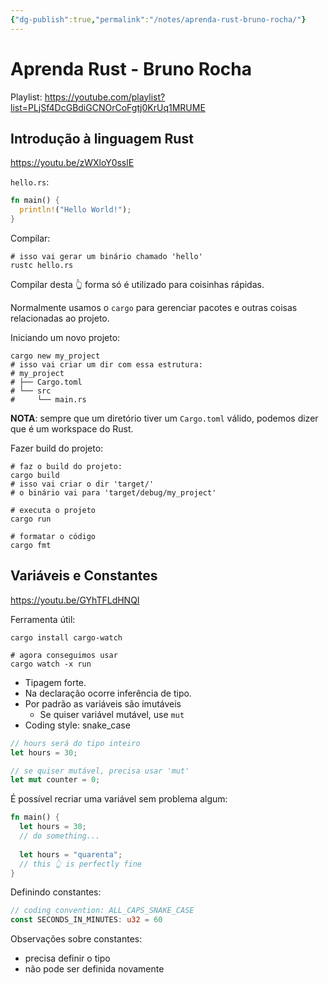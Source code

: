 ```yaml
---
{"dg-publish":true,"permalink":"/notes/aprenda-rust-bruno-rocha/"}
---
```


# Aprenda Rust - Bruno Rocha

Playlist: <https://youtube.com/playlist?list=PLjSf4DcGBdiGCNOrCoFgtj0KrUq1MRUME>


## Introdução à linguagem Rust

<https://youtu.be/zWXloY0sslE>

`hello.rs`:
```rust
fn main() {
  println!("Hello World!");
}
```

Compilar:
```shell
# isso vai gerar um binário chamado 'hello'
rustc hello.rs
```

Compilar desta 👆 forma só é utilizado para coisinhas rápidas.

Normalmente usamos o `cargo` para gerenciar pacotes e outras coisas relacionadas ao projeto.

Iniciando um novo projeto:
```shell
cargo new my_project
# isso vai criar um dir com essa estrutura:
# my_project
# ├── Cargo.toml
# └── src
#     └── main.rs
```

**NOTA**: sempre que um diretório tiver um `Cargo.toml` válido, podemos dizer que é um workspace do Rust.

Fazer build do projeto:
```shell
# faz o build do projeto:
cargo build
# isso vai criar o dir 'target/'
# o binário vai para 'target/debug/my_project'

# executa o projeto
cargo run

# formatar o código
cargo fmt
```

## Variáveis e Constantes

<https://youtu.be/GYhTFLdHNQI>

Ferramenta útil:
```shell
cargo install cargo-watch

# agora conseguimos usar
cargo watch -x run
```

- Tipagem forte.
- Na declaração ocorre inferência de tipo.
- Por padrão as variáveis são imutáveis
    - Se quiser variável mutável, use `mut`
- Coding style: snake_case

```rust
// hours será do tipo inteiro
let hours = 30;

// se quiser mutável, precisa usar 'mut'
let mut counter = 0;
```

É possível recriar uma variável sem problema algum:
```rust
fn main() {
  let hours = 30;
  // do something...
  
  let hours = "quarenta";
  // this 👆 is perfectly fine
}
```

Definindo constantes:
```rust
// coding convention: ALL_CAPS_SNAKE_CASE
const SECONDS_IN_MINUTES: u32 = 60
```

Observações sobre constantes:

- precisa definir o tipo
- não pode ser definida novamente